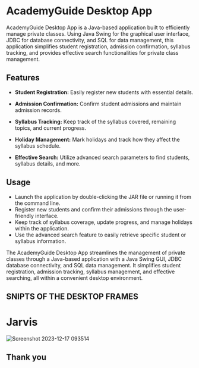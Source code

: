 # AcademyGuide Desktop App

AcademyGuide Desktop App is a Java-based application built to efficiently manage private classes. Using Java Swing for the graphical user interface, JDBC for database connectivity, and SQL for data management, this application simplifies student registration, admission confirmation, syllabus tracking, and provides effective search functionalities for private class management.

## Features

- **Student Registration:** Easily register new students with essential details.

- **Admission Confirmation:** Confirm student admissions and maintain admission records.

- **Syllabus Tracking:** Keep track of the syllabus covered, remaining topics, and current progress.

- **Holiday Management:** Mark holidays and track how they affect the syllabus schedule.

- **Effective Search:** Utilize advanced search parameters to find students, syllabus details, and more.



## Usage

- Launch the application by double-clicking the JAR file or running it from the command line.
- Register new students and confirm their admissions through the user-friendly interface.
- Keep track of syllabus coverage, update progress, and manage holidays within the application.
- Use the advanced search feature to easily retrieve specific student or syllabus information.


The AcademyGuide Desktop App streamlines the management of private classes through a Java-based application with a Java Swing GUI, JDBC database connectivity, and SQL data management. It simplifies student registration, admission tracking, syllabus management, and effective searching, all within a convenient desktop environment.


## SNIPTS OF THE DESKTOP FRAMES 

# Jarvis


   ![Screenshot 2023-12-17 093514](https://github.com/aditya172003/private_Classes_management_system/assets/108934815/715e4309-8c28-4ace-9617-c1195690b0b6)





## Thank you 
